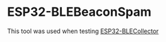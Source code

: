 # ESP32-BLEBeaconSpam

This tool was used when testing [ESP32-BLECollector](https://github.com/tobozo/ESP32-BLECollector/)
